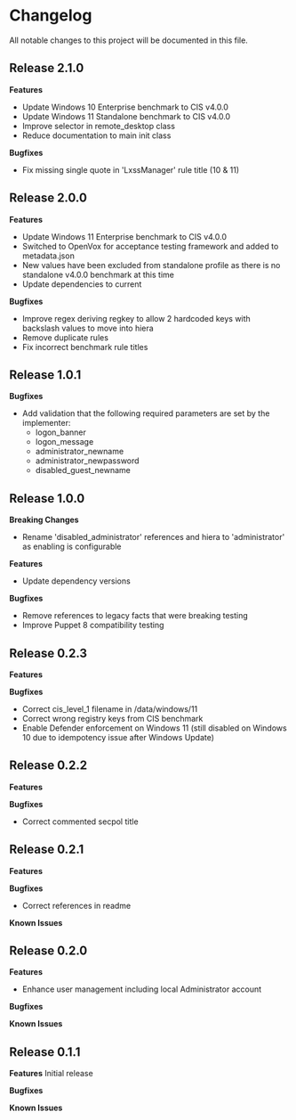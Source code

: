 # Changelog

All notable changes to this project will be documented in this file.

## Release 2.1.0

**Features**
- Update Windows 10 Enterprise benchmark to CIS v4.0.0
- Update Windows 11 Standalone benchmark to CIS v4.0.0
- Improve selector in remote_desktop class
- Reduce documentation to main init class

**Bugfixes**
- Fix missing single quote in 'LxssManager' rule title (10 & 11)


## Release 2.0.0

**Features**
- Update Windows 11 Enterprise benchmark to CIS v4.0.0
- Switched to OpenVox for acceptance testing framework and added to metadata.json
- New values have been excluded from standalone profile as there is no standalone v4.0.0 benchmark at this time
- Update dependencies to current

**Bugfixes**
- Improve regex deriving regkey to allow 2 hardcoded keys with backslash values to move into hiera
- Remove duplicate rules
- Fix incorrect benchmark rule titles


## Release 1.0.1

**Bugfixes**
- Add validation that the following required parameters are set by the implementer:
  - logon_banner
  - logon_message
  - administrator_newname
  - administrator_newpassword
  - disabled_guest_newname


## Release 1.0.0

**Breaking Changes**
- Rename 'disabled_administrator' references and hiera to 'administrator' as enabling is configurable

**Features**
- Update dependency versions

**Bugfixes**
- Remove references to legacy facts that were breaking testing
- Improve Puppet 8 compatibility testing


## Release 0.2.3

**Features**

**Bugfixes**
- Correct cis_level_1 filename in /data/windows/11
- Correct wrong registry keys from CIS benchmark
- Enable Defender enforcement on Windows 11 (still disabled on Windows 10 due to idempotency issue after Windows Update)


## Release 0.2.2

**Features**

**Bugfixes**
- Correct commented secpol title


## Release 0.2.1

**Features**

**Bugfixes**
- Correct references in readme

**Known Issues**


## Release 0.2.0

**Features**
- Enhance user management including local Administrator account

**Bugfixes**

**Known Issues**


## Release 0.1.1

**Features**
Initial release

**Bugfixes**

**Known Issues**
